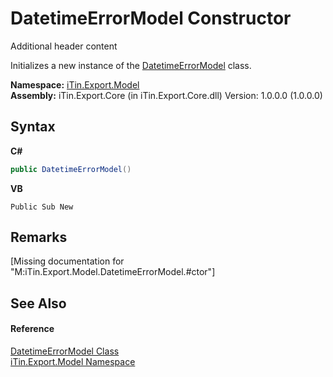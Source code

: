 # DatetimeErrorModel Constructor 
Additional header content 

Initializes a new instance of the <a href="T_iTin_Export_Model_DatetimeErrorModel">DatetimeErrorModel</a> class.

**Namespace:**&nbsp;<a href="N_iTin_Export_Model">iTin.Export.Model</a><br />**Assembly:**&nbsp;iTin.Export.Core (in iTin.Export.Core.dll) Version: 1.0.0.0 (1.0.0.0)

## Syntax

**C#**<br />
``` C#
public DatetimeErrorModel()
```

**VB**<br />
``` VB
Public Sub New
```


## Remarks
\[Missing <remarks> documentation for "M:iTin.Export.Model.DatetimeErrorModel.#ctor"\]

## See Also


#### Reference
<a href="T_iTin_Export_Model_DatetimeErrorModel">DatetimeErrorModel Class</a><br /><a href="N_iTin_Export_Model">iTin.Export.Model Namespace</a><br />